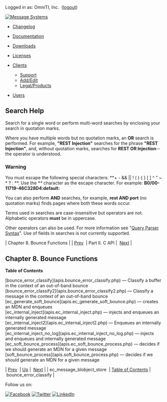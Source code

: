Logged in as: OmniTI, Inc.  ([logout](https://support.messagesystems.com/logout.php))

[![Message Systems](https://support.messagesystems.com/images/ms-white205.png)](https://support.messagesystems.com/start.php) 

*   [Changelog](https://support.messagesystems.com/start.php?show=changelog)
*   [Documentation](https://support.messagesystems.com/docs/)
*   [Downloads](https://support.messagesystems.com/start.php)

*   [Licenses](https://support.messagesystems.com/license_summary.php)
*   <a href="">Clients</a>
    *   [Support](https://support.messagesystems.com/cs.php)
    *   [Add/Edit](https://support.messagesystems.com/edit_client.php)
    *   [Legal/Products](https://support.messagesystems.com/edit_products.php)
*   [Users](https://support.messagesystems.com/edit_customer.php)

## Search Help

Search for a single word or perform multi-word searches by enclosing your search in quotation marks.

Where you have multiple words but no quotation marks, an **OR** search is performed. For example, **"REST Injection"** searches for the phrase **"REST Injection"**, and, without quotation marks, searches for **REST OR Injection**--the operator is understood.

### Warning

You must escape the following special characters: **+ - && || ! ( ) { } [ ] ^ " ~ * ? : \**. Use the **\** character as the escape character. For example: **B0/00-11719-46C328D4\:default\:**

You can also perform **AND** searches, for example, **rest AND port** (no quotation marks) finds pages where both these words occur.

Terms used in searches are case-insensitive but operators are not. Alphabetic operators **must** be in uppercase.

Other operators can also be used. For more information see "[Query Parser Syntax](https://lucene.apache.org/core/old_versioned_docs/versions/3_0_0/queryparsersyntax.html)". Use of fields in searches is not currently supported.

| Chapter 8. Bounce Functions |
| [Prev](apis.ec_message_blobject_store.php)  | Part II. C API |  [Next](apis.bounce_error_classify.php) |

## Chapter 8. Bounce Functions

**Table of Contents**

<dl class="toc">

<dt>[bounce_error_classify](apis.bounce_error_classify.php) — Classify a buffer in the context of an out-of-band bounce</dt>

<dt>[bounce_error_classify2](apis.bounce_error_classify2.php) — Classify a message in the context of an out-of-band bounce</dt>

<dt>[ec_generate_soft_bounce](apis.ec_generate_soft_bounce.php) — creates an MDN and enqueues</dt>

<dt>[ec_internal_inject](apis.ec_internal_inject.php) — injects and enqueues an internally generated message</dt>

<dt>[ec_internal_inject2](apis.ec_internal_inject2.php) — Enqueues an internally generated message</dt>

<dt>[ec_internal_inject_no_log](apis.ec_internal_inject_no_log.php) — injects and enqueues and internally generated message</dt>

<dt>[ec_soft_bounce_process](apis.ec_soft_bounce_process.php) — decides if we should generate an MDN for a given message</dt>

<dt>[soft_bounce_process](apis.soft_bounce_process.php) — decides if we should generate an MDN for a given message</dt>

</dl>

| [Prev](apis.ec_message_blobject_store.php)  | [Up](pt.apis.php) |  [Next](apis.bounce_error_classify.php) |
| ec_message_blobject_store  | [Table of Contents](index.php) |  bounce_error_classify |

Follow us on:

[![Facebook](https://support.messagesystems.com/images/icon-facebook.png)](http://www.facebook.com/messagesystems) [![Twitter](https://support.messagesystems.com/images/icon-twitter.png)](http://twitter.com/#!/MessageSystems) [![LinkedIn](https://support.messagesystems.com/images/icon-linkedin.png)](http://www.linkedin.com/company/message-systems)